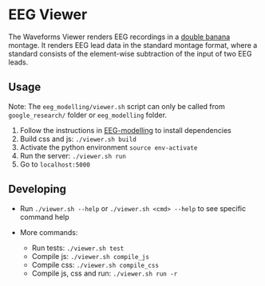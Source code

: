 # EEG Viewer

The Waveforms Viewer renders EEG recordings in a
[double banana](http://eegatlas-online.com/index.php/en/montages/bipolar/double-banana)
montage. It renders EEG lead data in the standard montage format, where a
standard consists of the element-wise subtraction of the input of two EEG leads.

## Usage

Note: The `eeg_modelling/viewer.sh` script can only be called from `google_research/` folder
or `eeg_modelling` folder.

1.  Follow the instructions in [EEG-modelling](../README.md) to install dependencies
1.  Build css and js: `./viewer.sh build`
1.  Activate the python environment `source env-activate`
1.  Run the server: `./viewer.sh run`
1.  Go to `localhost:5000`

## Developing

*   Run `./viewer.sh --help` or `./viewer.sh <cmd> --help` to see
    specific command help

*   More commands:

    -   Run tests: `./viewer.sh test`
    -   Compile js: `./viewer.sh compile_js`
    -   Compile css: `./viewer.sh compile_css`
    -   Compile js, css and run: `./viewer.sh run -r`
